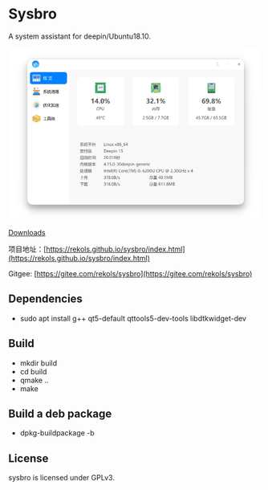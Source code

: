 # Sysbro

A system assistant for deepin/Ubuntu18.10.

![](screenshots/20191116163955.png)

[Downloads](https://github.com/rekols/sysbro/releases)

项目地址：[https://rekols.github.io/sysbro/index.html](https://rekols.github.io/sysbro/index.html)

Gitgee: [https://gitee.com/rekols/sysbro](https://gitee.com/rekols/sysbro)

## Dependencies

* sudo apt install g++ qt5-default qttools5-dev-tools libdtkwidget-dev

## Build

* mkdir build
* cd build
* qmake ..
* make

## Build a deb package

* dpkg-buildpackage -b

## License

sysbro is licensed under GPLv3.
